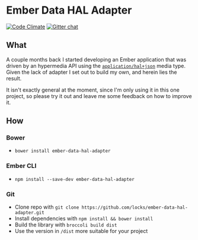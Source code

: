 # Ember Data HAL Adapter

[![Code Climate](https://codeclimate.com/github/locks/ember-data-hal-adapter.png)](https://codeclimate.com/github/locks/ember-data-hal-adapter)
[![Gitter chat](https://badges.gitter.im/locks/ember-data-hal-adapter.png)](https://gitter.im/locks/ember-data-hal-adapter)

## What

A couple months back I started developing an Ember application that was driven by an hypermedia API using the [`application/hal+json`][1] media type.
Given the lack of adapter I set out to build my own, and herein lies the result.

It isn't exactly general at the moment, since I'm only using it in this one project, so please try it out and leave me some feedback on how to improve it.

## How

### Bower

* `bower install ember-data-hal-adapter`

### Ember CLI

* `npm install --save-dev ember-data-hal-adapter`

### Git

* Clone repo with `git clone https://github.com/locks/ember-data-hal-adapter.git`
* Install dependencies with `npm install && bower install`
* Build the library with `broccoli build dist`
* Use the version in `/dist` more suitable for your project

[1]: http://tools.ietf.org/html/draft-kelly-json-hal-06

